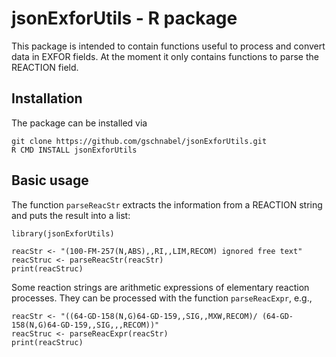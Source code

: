 # jsonExforUtils - R package

This package is intended to contain functions 
useful to process and convert data in EXFOR fields.
At the moment it only contains functions to
parse the REACTION field.

## Installation

The package can be installed via
```
git clone https://github.com/gschnabel/jsonExforUtils.git
R CMD INSTALL jsonExforUtils
```

## Basic usage

The function `parseReacStr` extracts the information 
from a REACTION string and puts the result into a
list:

```
library(jsonExforUtils)

reacStr <- "(100-FM-257(N,ABS),,RI,,LIM,RECOM) ignored free text"
reacStruc <- parseReacStr(reacStr)
print(reacStruc)
```

Some reaction strings are arithmetic expressions of 
elementary reaction processes.
They can be processed with the function `parseReacExpr`,
e.g.,

```
reacStr <- "((64-GD-158(N,G)64-GD-159,,SIG,,MXW,RECOM)/ (64-GD-158(N,G)64-GD-159,,SIG,,,RECOM))"
reacStruc <- parseReacExpr(reacStr)
print(reacStruc)
```

